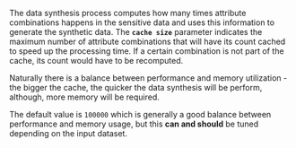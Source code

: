 The data synthesis process computes how many times attribute combinations happens in the sensitive data and uses this information to generate the synthetic data. The **`cache size`** parameter indicates the maximum number of attribute combinations that will have its count cached to speed up the processing time. If a certain combination is not part of the cache, its count would have to be recomputed.

Naturally there is a balance between performance and memory utilization - the bigger the cache, the quicker the data synthesis will be perform, although, more memory will be required.

The default value is `100000` which is generally a good balance between performance and memory usage, but this **can and should** be tuned depending on the input dataset.
